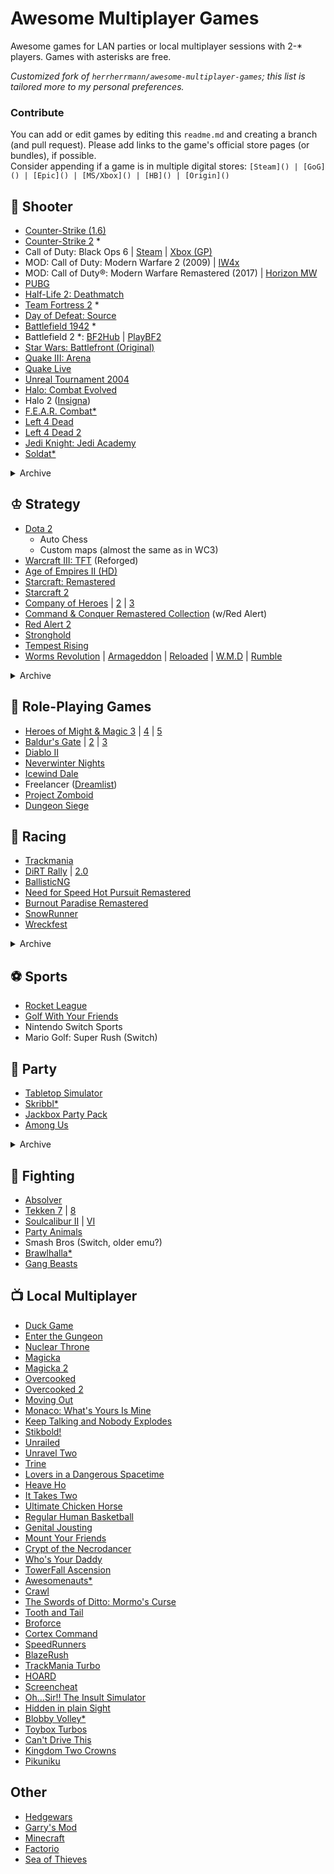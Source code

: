 # Awesome Multiplayer Games

Awesome games for LAN parties or local multiplayer sessions with 2-\* players. Games with asterisks are free.

*Customized fork of `herrherrmann/awesome-multiplayer-games`; this list is tailored more to my personal preferences.*

### Contribute

You can add or edit games by editing this `readme.md` and creating a branch (and pull request).
Please add links to the game's official store pages (or bundles), if possible.
<br>Consider appending if a game is in multiple digital stores: `[Steam]() | [GoG]() | [Epic]() | [MS/Xbox]() | [HB]() | [Origin]()`

## 🔫 Shooter
- [Counter-Strike (1.6)](https://store.steampowered.com/app/10/CounterStrike/)
- [Counter-Strike 2](https://store.steampowered.com/app/730/CounterStrike_2/) \*
- Call of Duty: Black Ops 6 | [Steam](https://store.steampowered.com/app/2933620/Call_of_Duty_Black_Ops_6/) | [Xbox (GP)](https://www.xbox.com/xbox-game-pass)
- MOD: Call of Duty: Modern Warfare 2 (2009) | [IW4x](https://iw4x.dev)
- MOD: Call of Duty®: Modern Warfare Remastered (2017) | [Horizon MW](https://horizonmw.org)
- [PUBG](https://store.steampowered.com/app/578080/PUBG_BATTLEGROUNDS/)
- [Half-Life 2: Deathmatch](https://store.steampowered.com/app/320/HalfLife_2_Deathmatch/)
- [Team Fortress 2](https://store.steampowered.com/app/440/Team_Fortress_2/) \*
- [Day of Defeat: Source](https://store.steampowered.com/app/300/Day_of_Defeat_Source/)
- [Battlefield 1942](https://steamcommunity.com/sharedfiles/filedetails/?id=2721068159) \*
- Battlefield 2 \*: [BF2Hub](https://www.bf2hub.com) | [PlayBF2](https://playbf2.tilda.ws/en)
- [Star Wars: Battlefront (Original)](https://store.steampowered.com/app/1058020/STAR_WARS_Battlefront_Classic_2004/)
- [Quake III: Arena](https://store.steampowered.com/app/2200/Quake_III_Arena/)
- [Quake Live](https://store.steampowered.com/app/282440/Quake_Live/)
- [Unreal Tournament 2004](https://oldunreal.com/downloads/unrealtournament/)
- [Halo: Combat Evolved](https://store.steampowered.com/app/1064221/Halo_Combat_Evolved_Anniversary/)
- Halo 2 ([Insigna](https://insignia.live))
- [F.E.A.R. Combat*](https://fear-community.org)
- [Left 4 Dead](https://store.steampowered.com/app/500/Left_4_Dead/)
- [Left 4 Dead 2](https://store.steampowered.com/app/550/Left_4_Dead_2/)
- [Jedi Knight: Jedi Academy](https://store.steampowered.com/app/6020/STAR_WARS_Jedi_Knight__Jedi_Academy/)
- [Soldat*](https://soldat.pl/en)

<details><summary>Archive</summary>

- Counter-Strike: Source
- Call of Duty 4: Modern Warfare
- [Xonotic*](https://xonotic.org/)
- Splinter Cell: Chaos Theory
- [The Ship](https://store.steampowered.com/app/2400/The_Ship_Murder_Party/)
- [Pirates, Vikings and Knights II](https://store.steampowered.com/app/17570/Pirates_Vikings_and_Knights_II/)
- [Fistful of Frags*](https://store.steampowered.com/app/265630/Fistful_of_Frags/)
- [Openarena*](http://www.openarena.ws)
- [TeeWorlds*](https://www.teeworlds.com/)
</details>

## ♔ Strategy
- [Dota 2](https://www.dota2.com/)
    - Auto Chess
    - Custom maps (almost the same as in WC3)
- [Warcraft III: TFT](https://warcraft3.blizzard.com/en-gb/) (Reforged)
- [Age of Empires II (HD)](https://store.steampowered.com/app/813780/Age_of_Empires_II_Definitive_Edition/)
- [Starcraft: Remastered](https://starcraft.blizzard.com/en-gb/)
- [Starcraft 2](https://starcraft2.blizzard.com/en-gb/)
- [Company of Heroes](https://store.steampowered.com/app/228200/Company_of_Heroes/) | [2](https://store.steampowered.com/app/231430/Company_of_Heroes_2/) | [3](https://store.steampowered.com/app/1677280/Company_of_Heroes_3/)
- [Command & Conquer Remastered Collection](https://store.steampowered.com/app/1213210/Command__Conquer_Remastered_Collection/) (w/Red Alert)
- [Red Alert 2](https://store.steampowered.com/app/2229850/Command__Conquer_Red_Alert_2_and_Yuris_Revenge/)
- [Stronghold](https://store.steampowered.com/app/2140020/Stronghold_Definitive_Edition/)
- [Tempest Rising](https://store.steampowered.com/app/1486920/Tempest_Rising/)
- [Worms Revolution](https://store.steampowered.com/app/200170/Worms_Revolution/) | [Armageddon](https://store.steampowered.com/app/217200/Worms_Armageddon/) | [Reloaded](https://store.steampowered.com/app/22600/Worms_Reloaded/) | [W.M.D](https://store.steampowered.com/app/327030/Worms_WMD/) | [Rumble](https://store.steampowered.com/app/1186040/Worms_Rumble/)

<details><summary>Archive</summary>

- [Dawn of War](https://store.steampowered.com/app/4570/Warhammer_40000_Dawn_of_War__Anniversary_Edition)
- [SpringRTS*](https://springrts.com/)
    - [Evolution RTS*](https://www.evolutionrts.info/)
    - [Spring: 1944*](https://spring1944.net/)
    - [Zero-K*](https://zero-k.info/)    
- [Supreme Commander](https://store.steampowered.com/app/9350/Supreme_Commander/)
- Total Annihilation
- Jagged Alliance
- 0 A.D.*
- [OpenRA*](https://www.openra.net/)
</details>

## 🍴 Role-Playing Games
- [Heroes of Might & Magic 3](https://store.steampowered.com/app/297000/Heroes_of_Might__Magic_III__HD_Edition/) | [4](https://www.gog.com/en/game/heroes_of_might_and_magic_4_complete) | [5](https://store.steampowered.com/app/15170/Heroes_of_Might__Magic_V/)
- [Baldur's Gate](https://store.steampowered.com/app/228280/Baldurs_Gate_Enhanced_Edition/) | [2](https://store.steampowered.com/app/257350/Baldurs_Gate_II_Enhanced_Edition/) | [3](https://store.steampowered.com/app/1086940/Baldurs_Gate_3/)
- [Diablo II](https://diablo2.blizzard.com/)
- [Neverwinter Nights](https://store.steampowered.com/app/704450/Neverwinter_Nights_Enhanced_Edition/)
- [Icewind Dale](https://store.steampowered.com/app/321800/Icewind_Dale_Enhanced_Edition/)
- Freelancer ([Dreamlist](https://www.gog.com/dreamlist/game/freelancer))
- [Project Zomboid](https://projectzomboid.com/)
- [Dungeon Siege](https://store.steampowered.com/app/39190/Dungeon_Siege/)

## 🚗 Racing
- [Trackmania](https://store.steampowered.com/app/2225070/Trackmania/)
- [DiRT Rally](https://store.steampowered.com/app/310560/DiRT_Rally/) | [2.0](https://store.steampowered.com/app/690790/DiRT_Rally_20/)
- [BallisticNG](https://store.steampowered.com/app/473770/BallisticNG/)
- [Need for Speed Hot Pursuit Remastered](https://store.steampowered.com/app/1328660/Need_for_Speed_Hot_Pursuit_Remastered/)
- [Burnout Paradise Remastered](https://store.steampowered.com/app/1238080/Burnout_Paradise_Remastered/)
- [SnowRunner](https://store.steampowered.com/app/1465360/SnowRunner/)
- [Wreckfest](https://thqnordic.com/games/wreckfest)

<details><summary>Archive</summary>

- [Blur](https://www.igdb.com/games/blur)
- Flatout
- Flatout 2
- DiRT 3
- [Live for Speed](https://www.lfs.net/)
- [Armagetron Advanced*](https://www.armagetronad.org/)
- Trackmania Nations Forever*
- [SuperTuxKart*](https://supertuxkart.net/)
- [Achtung, die Kurve!](https://achtungdiekurve.net/)
</details>

## ⚽ Sports
- [Rocket League](https://www.rocketleague.com/)
- [Golf With Your Friends](https://store.steampowered.com/app/431240/Golf_With_Your_Friends/)
- Nintendo Switch Sports
- Mario Golf: Super Rush (Switch)

## 🎉 Party
- [Tabletop Simulator](https://store.steampowered.com/app/286160/Tabletop_Simulator/)
- [Skribbl*](https://skribbl.io/)
- [Jackbox Party Pack](https://www.jackboxgames.com/)
- [Among Us](https://among-us.io)

<details><summary>Archive</summary>

- [5 Second Rule*](https://5second.app/)
- [Bad Cards*](https://bad.cards/)
- [Charades*](https://charades.app/)
- [Codenames](https://codenames.game/)
- [Friendship Quiz*](https://psycatgames.com/app/friendship-quiz/)
- [Truth or Drink*](https://truthordrink.app/)
- [Truth or Dare*](https://psycatgames.com/app/truth-or-dare/)
</details>

## 👊 Fighting
- [Absolver](https://store.steampowered.com/app/473690/Absolver/)
- [Tekken 7](https://store.steampowered.com/app/389730/TEKKEN_7/) | [8](https://store.steampowered.com/app/1778820/TEKKEN_8/)
- [Soulcalibur II](https://wiki.dolphin-emu.org/index.php?title=Soulcalibur_II) | [VI](https://store.steampowered.com/app/544750/SOULCALIBUR_VI/)
- [Party Animals](https://store.steampowered.com/app/1260320/Party_Animals/)
- Smash Bros (Switch, older emu?)
- [Brawlhalla*](https://www.brawlhalla.com/)
- [Gang Beasts](https://gangbeasts.game/)

## 📺 Local Multiplayer
- [Duck Game](https://www.adultswim.com/games/duck-game)
- [Enter the Gungeon](https://dodgeroll.com/gungeon/)
- [Nuclear Throne](http://nuclearthrone.com)
- [Magicka](https://www.paradoxinteractive.com/games/magicka/about)
- [Magicka 2](https://www.paradoxinteractive.com/games/magicka-2/about)
- [Overcooked](https://ghosttowngames.com/overcooked/)
- [Overcooked 2](https://ghosttowngames.com/overcooked-2/)
- [Moving Out](https://www.smgstudio.com/movin1ut/)
- [Monaco: What's Yours Is Mine](https://store.steampowered.com/app/113020/Monaco_Whats_Yours_Is_Mine/)
- [Keep Talking and Nobody Explodes](https://store.steampowered.com/app/341800/Keep_Talking_and_Nobody_Explodes/)
- [Stikbold!](https://www.stikbold.com/)
- [Unrailed](https://unrailed-game.com/)
- [Unravel Two](https://www.ea.com/en-gb/games/unravel/unravel-two)
- [Trine](https://trinegame.com/)
- [Lovers in a Dangerous Spacetime](https://www.loversinadangerousspacetime.com/)
- [Heave Ho](https://lecartelstudio.fr/heave-ho)
- [It Takes Two](https://www.ea.com/games/it-takes-two)
- [Ultimate Chicken Horse](https://www.cleverendeavourgames.com/ultimate-chicken-horse)
- [Regular Human Basketball](https://www.powerhoof.com/regular-human-basketball/)
- [Genital Jousting](https://freelives.net/genital-jousting/)
- [Mount Your Friends](https://store.steampowered.com/agecheck/app/296470/)
- [Crypt of the Necrodancer](https://braceyourselfgames.com/crypt-of-the-necrodancer/)
- [Who's Your Daddy](https://store.steampowered.com/app/427730/Whos_Your_Daddy/)
- [TowerFall Ascension](http://www.towerfall-game.com/)
- [Awesomenauts*](https://www.awesomenauts.com/)
- [Crawl](https://www.powerhoof.com/crawl/)
- [The Swords of Ditto: Mormo's Curse](https://store.steampowered.com/app/619780/The_Swords_of_Ditto_Mormos_Curse/)
- [Tooth and Tail](https://www.toothandtailgame.com/)
- [Broforce](http://www.broforcegame.com/)
- [Cortex Command](http://www.datarealms.com/games.php)
- [SpeedRunners](https://www.tinybuild.com/speedrunners)
- [BlazeRush](http://blazerush.com/)
- [TrackMania Turbo](https://www.ubisoft.com/en-us/game/trackmania/turbo)
- [HOARD](https://store.steampowered.com/app/63000/HOARD/)
- [Screencheat](https://samuraipunk.com/screencheat/)
- [Oh...Sir!! The Insult Simulator](https://vilemonarch.com/oh-sir-the-insult-simulator/)
- [Hidden in plain Sight](https://store.steampowered.com/app/303590/Hidden_in_Plain_Sight/)
- [Blobby Volley*](http://blobbyvolley.de/)
- [Toybox Turbos](https://store.steampowered.com/app/287260/Toybox_Turbos/)
- [Can't Drive This](https://pixel-maniacs.com/cantdrivethis)
- [Kingdom Two Crowns](https://www.kingdomthegame.com/kingdom-two-crowns)
- [Pikuniku](https://pikuniku.net/)

## Other
- [Hedgewars](https://www.hedgewars.org/)
- [Garry's Mod](https://gmod.facepunch.com/)
- [Minecraft](https://www.xbox.com/en-US/games/store/minecraft-for-windows/9nblggh2jhxj)
- [Factorio](https://www.factorio.com/)
- [Sea of Thieves](https://www.seaofthieves.com/)
